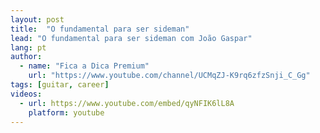 ```yaml
---
layout: post
title:  "O fundamental para ser sideman"
lead: "O fundamental para ser sideman com João Gaspar"
lang: pt
author:
  - name: "Fica a Dica Premium"
    url: "https://www.youtube.com/channel/UCMqZJ-K9rq6zfzSnji_C_Gg"
tags: [guitar, career]
videos:
  - url: https://www.youtube.com/embed/qyNFIK6lL8A
    platform: youtube
---
```

